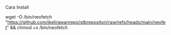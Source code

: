 Cara Install

wget -O /bin/neofetch "https://github.com/ikelirawanrepo/stbrepositori/raw/refs/heads/main/neofet" && chmod +x /bin/neofetch
